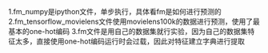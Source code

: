 1.fm_numpy是ipython文件，单步执行，具体看fm是如何进行预测的
2.fm_tensorflow_movielens文件使用movielens100k的数据进行预测，使用了最基本的one-hot编码
3.fm文件是用自己的数据集就行实验，因为自己的数据集特征太多，直接使用one-hot编码运行时会过载，因此对特征建立字典进行提取
